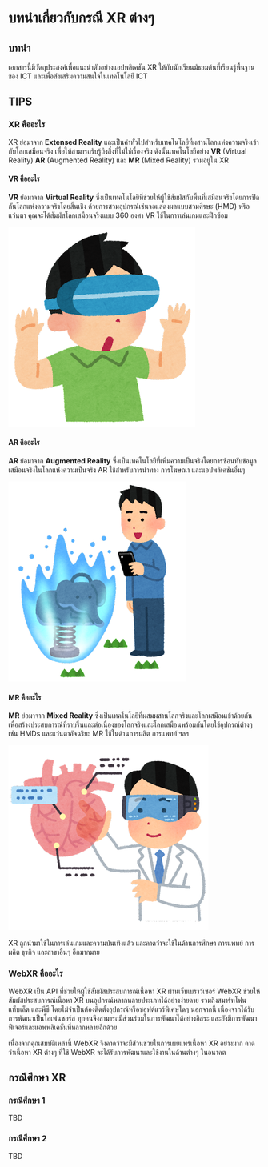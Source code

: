 # บทนำเกี่ยวกับกรณี XR ต่างๆ

## บทนำ

เอกสารนี้มีวัตถุประสงค์เพื่อแนะนำตัวอย่างแอปพลิเคชัน XR ให้กับนักเรียนมัธยมต้นที่เรียนรู้พื้นฐานของ ICT และเพื่อส่งเสริมความสนใจในเทคโนโลยี ICT

## TIPS

### XR คืออะไร

XR ย่อมาจาก **Extensed Reality** และเป็นคำทั่วไปสำหรับเทคโนโลยีที่ผสานโลกแห่งความจริงเข้ากับโลกเสมือนจริง เพื่อให้สามารถรับรู้ถึงสิ่งที่ไม่ใช่เรื่องจริง ดังนั้นเทคโนโลยีอย่าง **VR** (Virtual Reality) **AR** (Augmented Reality) และ **MR** (Mixed Reality) รวมอยู่ใน XR

#### VR คืออะไร

**VR** ย่อมาจาก **Virtual Reality** ซึ่งเป็นเทคโนโลยีที่ช่วยให้ผู้ใช้สัมผัสกับพื้นที่เสมือนจริงโดยการปิดกั้นโลกแห่งความจริงโดยสิ้นเชิง ด้วยการสวมอุปกรณ์เช่นจอแสดงผลแบบสวมศีรษะ (HMD) หรือแว่นตา คุณจะได้สัมผัสโลกเสมือนจริงแบบ 360 องศา VR ใช้ในการเล่นเกมและฝึกซ้อม

![Head mount display by Irasutoya](../../../static/img/xr/students/0th/head_mount_display_by_irasutoya.png "Illustration of VR head mount display by Irasutoya")

#### AR คืออะไร

**AR** ย่อมาจาก **Augmented Reality** ซึ่งเป็นเทคโนโลยีที่เพิ่มความเป็นจริงโดยการซ้อนทับข้อมูลเสมือนจริงในโลกแห่งความเป็นจริง AR ใช้สำหรับการนำทาง การโฆษณา และแอปพลิเคชันอื่นๆ

![Game AR blue by irasutoya by Irasutoya](../../../static/img/xr/students/0th/game_ar_blue_by_irasutoya.png "Augmented reality game illustration (blue) by Irasutoya")

#### MR คืออะไร

**MR** ย่อมาจาก **Mixed Reality** ซึ่งเป็นเทคโนโลยีที่ผสมผสานโลกจริงและโลกเสมือนเข้าด้วยกันเพื่อสร้างประสบการณ์ที่ราบรื่นและต่อเนื่องของโลกจริงและโลกเสมือนพร้อมกันโดยใช้อุปกรณ์ต่างๆ เช่น HMDs และแว่นตาอัจฉริยะ MR ใช้ในด้านการผลิต การแพทย์ ฯลฯ

![Medical MR/AR glass by Irasutoya](../../../static/img/xr/students/0th/medical_mr_ar_glass_by_irasutoya.png "Illustration of a doctor practicing medicine using mixed reality by Irasutoya")

XR ถูกนำมาใช้ในการเล่นเกมและความบันเทิงแล้ว และคาดว่าจะใช้ในด้านการศึกษา การแพทย์ การผลิต ธุรกิจ และสาขาอื่นๆ อีกมากมาย

### WebXR คืออะไร

WebXR เป็น API ที่ช่วยให้ผู้ใช้สัมผัสประสบการณ์เนื้อหา XR ผ่านเว็บเบราว์เซอร์ WebXR ช่วยให้สัมผัสประสบการณ์เนื้อหา XR บนอุปกรณ์หลากหลายประเภทได้อย่างง่ายดาย รวมถึงสมาร์ทโฟน แท็บเล็ต และพีซี โดยไม่จำเป็นต้องติดตั้งอุปกรณ์หรือซอฟต์แวร์พิเศษใดๆ นอกจากนี้ เนื่องจากได้รับการพัฒนาเป็นโอเพ่นซอร์ส ทุกคนจึงสามารถมีส่วนร่วมในการพัฒนาได้อย่างอิสระ และยังมีการพัฒนาฟีเจอร์และแอพพลิเคชั่นที่หลากหลายอีกด้วย

เนื่องจากคุณสมบัติเหล่านี้ WebXR จึงคาดว่าจะมีส่วนช่วยในการเผยแพร่เนื้อหา XR อย่างมาก คาดว่าเนื้อหา XR ต่างๆ ที่ใช้ WebXR จะได้รับการพัฒนาและใช้งานในด้านต่างๆ ในอนาคต

## กรณีศึกษา XR

### กรณีศึกษา 1

TBD

### กรณีศึกษา 2

TBD
